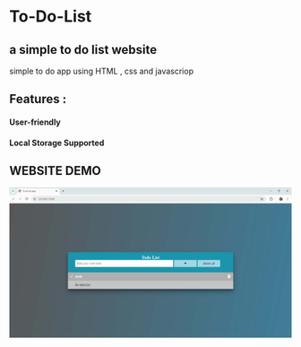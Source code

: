 # To-Do-List
## a simple to do list website

simple to do app using HTML , css and javascriop 

## Features :
#### User-friendly

#### Local Storage Supported

## WEBSITE DEMO
![WEBSITE DEMO](./WEBSITE%20DEMO.jpg)
